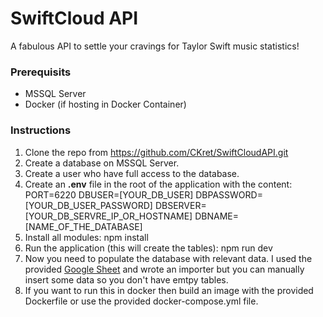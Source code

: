 # SwiftCloud API

A fabulous API to settle your cravings for Taylor Swift music statistics!

### Prerequisits

 - MSSQL Server
 - Docker (if hosting in Docker Container)

### Instructions

 1. Clone the repo from https://github.com/CKret/SwiftCloudAPI.git
 2. Create a database on MSSQL Server.
 3. Create a user who have full access to the database.
 4. Create an **.env** file in the root of the application with the content:
    PORT=6220
    DBUSER=[YOUR_DB_USER]
    DBPASSWORD=[YOUR_DB_USER_PASSWORD]
    DBSERVER=[YOUR_DB_SERVRE_IP_OR_HOSTNAME]
    DBNAME=[NAME_OF_THE_DATABASE]
 5. Install all modules:
    npm install
 6. Run the application (this will create the tables):
    npm run dev
 7. Now you need to populate the database with relevant data. I used the provided [Google Sheet](https://docs.google.com/spreadsheets/d/1iNGwJWu4ghwM_jP3U81SRU9oneYqN4DTjW7j9t3lMh8/edit) and wrote an importer but you can manually insert some data so you don't have emtpy tables.
 8. If you want to run this in docker then build an image with the provided Dockerfile or use the provided docker-compose.yml file.
